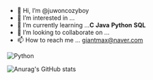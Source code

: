- 👋 Hi, I’m @juwoncozyboy
- 👀 I’m interested in ... 
- 🌱 I’m currently learning ...**C** **Java** **Python** **SQL**
- 💞️ I’m looking to collaborate on ... 
- 📫 How to reach me ... giantmax@naver.com
<!---
juwoncozyboy/juwoncozyboy is a ✨ special ✨ repository because its `README.md` (this file) appears on your GitHub profile.
You can click the Preview link to take a look at your changes.
--->
![Python](https://img.shields.io/badge/Python-3776AB.svg?&style=for-the-badge&logo=Python&logoColor=white)


![Anurag's GitHub stats](https://github-readme-stats.vercel.app/api?username=juwoncozyboy&show_icons=true&theme=radical)
